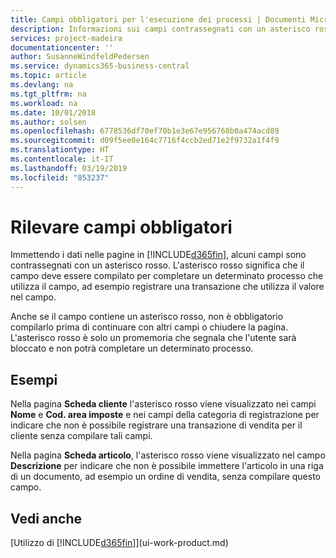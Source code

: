 ```yaml
---
title: Campi obbligatori per l'esecuzione dei processi | Documenti Microsoft
description: Informazioni sui campi contrassegnati con un asterisco rosso, che indica che sono obbligatori e devono essere compilati per eseguire i processi.
services: project-madeira
documentationcenter: ''
author: SusanneWindfeldPedersen
ms.service: dynamics365-business-central
ms.topic: article
ms.devlang: na
ms.tgt_pltfrm: na
ms.workload: na
ms.date: 10/01/2018
ms.author: solsen
ms.openlocfilehash: 6778536df70ef70b1e3e67e956768b0a474acd89
ms.sourcegitcommit: d09f5ee0e164c7716f4ccb2ed71e2f9732a1f4f9
ms.translationtype: HT
ms.contentlocale: it-IT
ms.lasthandoff: 03/19/2019
ms.locfileid: "853237"
---
```

# <a name="detecting-mandatory-fields"></a>Rilevare campi obbligatori
Immettendo i dati nelle pagine in [!INCLUDE[d365fin](includes/d365fin_md.md)], alcuni campi sono contrassegnati con un asterisco rosso. L'asterisco rosso significa che il campo deve essere compilato per completare un determinato processo che utilizza il campo, ad esempio registrare una transazione che utilizza il valore nel campo.

Anche se il campo contiene un asterisco rosso, non è obbligatorio compilarlo prima di continuare con altri campi o chiudere la pagina. L'asterisco rosso è solo un promemoria che segnala che l'utente sarà bloccato e non potrà completare un determinato processo.

## <a name="examples"></a>Esempi
Nella pagina **Scheda cliente** l'asterisco rosso viene visualizzato nei campi **Nome** e **Cod. area imposte** e nei campi della categoria di registrazione per indicare che non è possibile registrare una transazione di vendita per il cliente senza compilare tali campi.

Nella pagina **Scheda articolo**, l'asterisco rosso viene visualizzato nel campo **Descrizione** per indicare che non è possibile immettere l'articolo in una riga di un documento, ad esempio un ordine di vendita, senza compilare questo campo.

## <a name="see-also"></a>Vedi anche
[Utilizzo di [!INCLUDE[d365fin](includes/d365fin_md.md)]](ui-work-product.md)

